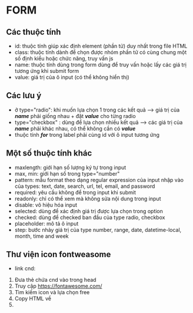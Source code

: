 # FORM

## Các thuộc tính

- id: thuộc tính giúp xác định element (phần tử) duy nhất trong file HTML
- class: thuộc tính dành để chọn được nhóm phần tử có cùng chung một số định kiểu hoặc chức năng, truy vấn js
- name: thuộc tính dùng trong form dùng để truy vấn hoặc lấy các giá trị tương ứng khi submit form
- value: giá trị của ô input (có thể không hiển thị)

## Các lưu ý

- ở type="radio": khi muốn lựa chọn 1 trong các kết quả --> giá trị của **_name_** phải giống nhau + đặt **_value_** cho từng radio
- type="checkbox" : dùng để lựa chọn nhiều kết quả --> các giá trị của **_name_** phải khác nhau, có thể không cần có **_value_**
- thuộc tính **_for_** trong label phải cùng id với ô input tương ứng

## Một số thuộc tính khác

- maxlength: giới hạn số lượng ký tự trong input
- max, min: giới hạn số trong type="number"
- pattern: mẫu format theo dạng regular expression của input nhập vào của types: text, date, search, url, tel, email, and password
- required: yêu cầu không để trong input khi submit
- readonly: chỉ có thể xem mà không sửa nội dung trong input
- disable: vô hiệu hóa input
- selected: dùng để xác định giá trị được lựa chọn trong option
- checked: dùng để checked ban đầu của type radio, checkbox
- placeholder: mô tả ô input
- step: bước nhảy giá trị của type number, range, date, datetime-local, month, time and week

## Thư viện icon fontweasome

- link cnd: <link rel="stylesheet" href="https://cdnjs.cloudflare.com/ajax/libs/font-awesome/6.4.0/css/all.min.css" integrity="sha512-iecdLmaskl7CVkqkXNQ/ZH/XLlvWZOJyj7Yy7tcenmpD1ypASozpmT/E0iPtmFIB46ZmdtAc9eNBvH0H/ZpiBw==" crossorigin="anonymous" referrerpolicy="no-referrer" />

1. Đưa thẻ chứa cnd vào trong head
2. Truy cập https://fontawesome.com/
3. Tìm kiếm icon và lựa chọn free
4. Copy HTML về
5.
